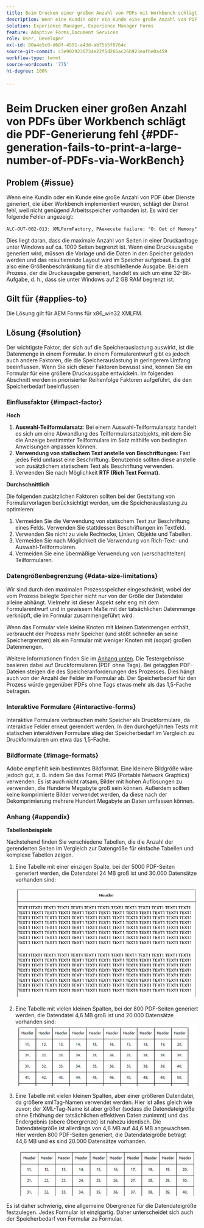```yaml
---
title: Beim Drucken einer großen Anzahl von PDFs mit Workbench schlägt die PDF-Generierung fehl
description: Wenn eine Kundin oder ein Kunde eine große Anzahl von PDF über Dienste generiert, die über Workbench implementiert wurden, schlägt der Druckdienst fehl.
solution: Experience Manager, Experience Manager Forms
feature: Adaptive Forms,Document Services
role: User, Developer
exl-id: 80a4e5c0-d68f-4591-a43d-ab75b5f0764c
source-git-commit: c3e9029236734e22f5d266ac26b923eafbe0a459
workflow-type: tm+mt
source-wordcount: '775'
ht-degree: 100%

---
```


# Beim Drucken einer großen Anzahl von PDFs über Workbench schlägt die PDF-Generierung fehl {#PDF-generation-fails-to-print-a-large-number-of-PDFs-via-WorkBench}

## Problem {#issue}

Wenn eine Kundin oder ein Kunde eine große Anzahl von PDF über Dienste generiert, die über Workbench implementiert wurden, schlägt der Dienst fehl, weil nicht genügend Arbeitsspeicher vorhanden ist. Es wird der folgende Fehler angezeigt:

`ALC-OUT-002-013: XMLFormFactory, PAexecute failure: "0: Out of Memory"`

<!-- Attached is a simplified template (BollatoRiservatiLandscape_table_simple.xdp) that simulates the problem.
Using the Designer, if we associate the template "BollatoRiservatiLandscape_table_semplice.xdp" with the XML file "BollatoRiservati.xml" during the generation of the pdf, the process comes to occupy 1.6 Gb of RAM. On the server side, with the complete template, the pdf generation process breaks down, occupying 2 GB of RAM.-->

Dies liegt daran, dass die maximale Anzahl von Seiten in einer Druckanfrage unter Windows auf ca. 1000 Seiten begrenzt ist. Wenn eine Druckausgabe generiert wird, müssen die Vorlage und die Daten in den Speicher geladen werden und das resultierende Layout wird im Speicher aufgebaut. Es gibt also eine Größenbeschränkung für die abschließende Ausgabe. Bei dem Prozess, der die Druckausgabe generiert, handelt es sich um eine 32-Bit-Aufgabe, d. h., dass sie unter Windows auf 2 GB RAM <!--and 4 GB on UNIX--> begrenzt ist.

## Gilt für {#applies-to}

Die Lösung gilt für AEM Forms <!--JEE Server and AEM Forms on OSGi Server--> für x86_win32 XMLFM.

## Lösung {#solution}

Der wichtigste Faktor, der sich auf die Speicherauslastung auswirkt, ist die Datenmenge in einem Formular. In einem Formularentwurf gibt es jedoch auch andere Faktoren, die die Speicherauslastung in geringerem Umfang beeinflussen. Wenn Sie sich dieser Faktoren bewusst sind, können Sie ein Formular für eine größere Druckausgabe entwickeln. Im folgenden Abschnitt werden in priorisierter Reihenfolge Faktoren aufgeführt, die den Speicherbedarf beeinflussen:

### Einflussfaktor {#impact-factor}

**Hoch**

1. **Auswahl-Teilformularsatz**: Bei einem Auswahl-Teilformularsatz handelt es sich um eine Abwandlung des Teilformularsatzobjekts, mit dem Sie die Anzeige bestimmter Teilformulare im Satz mithilfe von bedingten Anweisungen anpassen können.
1. **Verwendung von statischem Text anstelle von Beschriftungen**: Fast jedes Feld umfasst eine Beschriftung. Benutzende sollten diese anstelle von zusätzlichem statischem Text als Beschriftung verwenden.
1. Verwenden Sie nach Möglichkeit **RTF (Rich Text Format)**.

**Durchschnittlich**

Die folgenden zusätzlichen Faktoren sollten bei der Gestaltung von Formularvorlagen berücksichtigt werden, um die Speicherauslastung zu optimieren:

1. Vermeiden Sie die Verwendung von statischem Text zur Beschriftung eines Felds. Verwenden Sie stattdessen Beschriftungen im Textfeld.
2. Verwenden Sie nicht zu viele Rechtecke, Linien, Objekte und Tabellen.
3. Vermeiden Sie nach Möglichkeit die Verwendung von Rich-Text- und Auswahl-Teilformularen.
4. Vermeiden Sie eine übermäßige Verwendung von (verschachtelten) Teilformularen.

### Datengrößenbegrenzung {#data-size-limitations}

Wir sind durch den maximalen Prozessspeicher eingeschränkt, wobei der vom Prozess belegte Speicher nicht nur von der Größe der Datendatei alleine abhängt. Vielmehr ist dieser Aspekt sehr eng mit dem Formularentwurf und in gewissem Maße mit der tatsächlichen Datenmenge verknüpft, die im Formular zusammengeführt wird.

Wenn das Formular viele kleine Knoten mit kleinen Datenmengen enthält, verbraucht der Prozess mehr Speicher (und stößt schneller an seine Speichergrenzen) als ein Formular mit weniger Knoten mit (sogar) großen Datenmengen.

Weitere Informationen finden Sie im [Anhang unten](#appendix). Die Testergebnisse basieren dabei auf Druckformularen (PDF ohne Tags). Bei getaggten PDF-Dateien steigen die des Speicheranforderungen des Prozesses. Dies hängt auch von der Anzahl der Felder im Formular ab. Der Speicherbedarf für den Prozess würde gegenüber PDFs ohne Tags etwas mehr als das 1,5-Fache betragen.

### Interaktive Formulare {#interactive-forms}

Interaktive Formulare verbrauchen mehr Speicher als Druckformulare, da interaktive Felder erneut gerendert werden. In den durchgeführten Tests mit statischen interaktiven Formulare stieg der Speicherbedarf im Vergleich zu Druckformularen um etwa das 1,5-Fache.

### Bildformate {#image-formats}

Adobe empfiehlt kein bestimmtes Bildformat. Eine kleinere Bildgröße wäre jedoch gut, z. B. indem Sie das Format PNG (Portable Network Graphics) verwenden. Es ist auch nicht ratsam, Bilder mit hohen Auflösungen zu verwenden, die Hunderte Megabyte groß sein können. Außerdem sollten keine komprimierte Bilder verwendet werden, da diese nach der Dekomprimierung mehrere Hundert Megabyte an Daten umfassen können.

### Anhang {#appendix}

**Tabellenbeispiele**

Nachstehend finden Sie verschiedene Tabellen, die die Anzahl der gerenderten Seiten im Vergleich zur Datengröße für einfache Tabellen und komplexe Tabellen zeigen.

1. Eine Tabelle mit einer einzigen Spalte, bei der 5000 PDF-Seiten generiert werden, die Datendatei 24 MB groß ist und 30.000 Datensätze vorhanden sind:

   ![Tabelle mit einer Spalte](/help/forms/using/assets/table_single_column.png)

1. Eine Tabelle mit vielen kleinen Spalten, bei der 800 PDF-Seiten generiert werden, die Datendatei 4,6 MB groß ist und 20.000 Datensätze vorhanden sind:
   ![Tabelle mit vielen kleinen Spalten](/help/forms/using/assets/table_many_small_columns.png)

1. Eine Tabelle mit vielen kleinen Spalten, aber einer größeren Datendatei, da größere xmlTag-Namen verwendet werden.
Hier ist alles gleich wie zuvor; der XML-Tag-Name ist aber größer (sodass die Datendateigröße ohne Erhöhung der tatsächlichen effektiven Daten zunimmt) und das Endergebnis (obere Obergrenze) ist nahezu identisch. Die Datendateigröße ist allerdings von 4,6 MB auf 44,6 MB angewachsen. Hier werden 800 PDF-Seiten generiert, die Datendateigröße beträgt 44,6 MB und es sind 20.000 Datensätze vorhanden.

   ![Tabelle mit größerem XML-Tag-Namen](/help/forms/using/assets/table_bigger_xml_tagname.png)

Es ist daher schwierig, eine allgemeine Obergrenze für die Datendateigröße festzulegen. Jedes Formular ist einzigartig. Daher unterscheidet sich auch der Speicherbedarf von Formular zu Formular.
